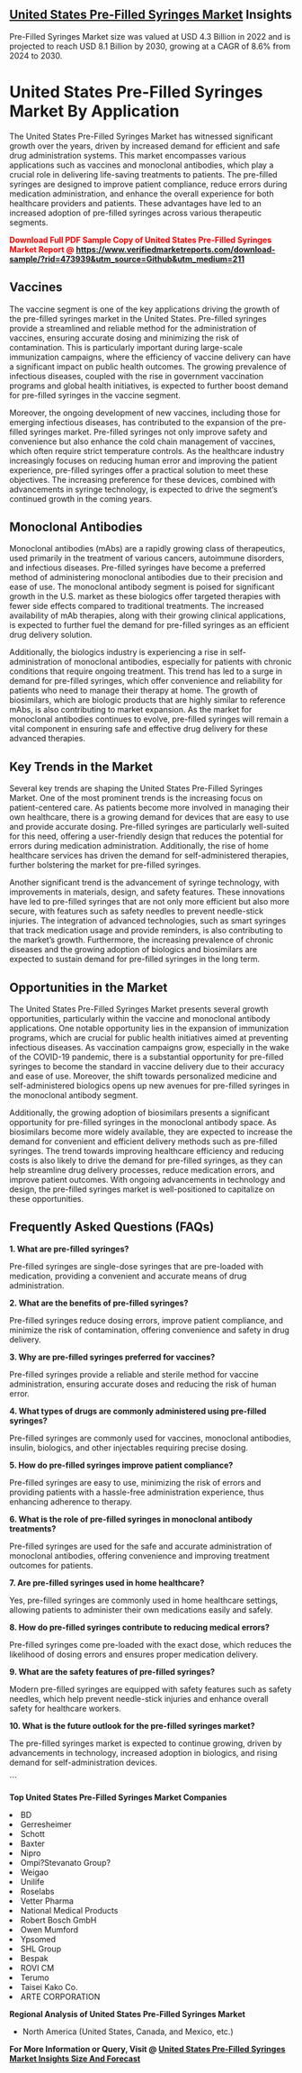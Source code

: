 <h2><a href="https://www.verifiedmarketreports.com/download-sample/?rid=473939&amp;utm_source=Github&amp;utm_medium=211" target="_blank">United States Pre-Filled Syringes Market</a> Insights</h2><p>Pre-Filled Syringes Market size was valued at USD 4.3 Billion in 2022 and is projected to reach USD 8.1 Billion by 2030, growing at a CAGR of 8.6% from 2024 to 2030.</p><p><h1>United States Pre-Filled Syringes Market By Application</h1><p>The United States Pre-Filled Syringes Market has witnessed significant growth over the years, driven by increased demand for efficient and safe drug administration systems. This market encompasses various applications such as vaccines and monoclonal antibodies, which play a crucial role in delivering life-saving treatments to patients. The pre-filled syringes are designed to improve patient compliance, reduce errors during medication administration, and enhance the overall experience for both healthcare providers and patients. These advantages have led to an increased adoption of pre-filled syringes across various therapeutic segments. <strong><p><span class=""><span style="color: #ff0000;"><strong>Download Full PDF Sample Copy of United States Pre-Filled Syringes Market Report</strong> @ </span><a href="https://www.verifiedmarketreports.com/download-sample/?rid=473939&amp;utm_source=Github&amp;utm_medium=211" target="_blank">https://www.verifiedmarketreports.com/download-sample/?rid=473939&amp;utm_source=Github&amp;utm_medium=211</a></span></p></strong></p><h2>Vaccines</h2><p>The vaccine segment is one of the key applications driving the growth of the pre-filled syringes market in the United States. Pre-filled syringes provide a streamlined and reliable method for the administration of vaccines, ensuring accurate dosing and minimizing the risk of contamination. This is particularly important during large-scale immunization campaigns, where the efficiency of vaccine delivery can have a significant impact on public health outcomes. The growing prevalence of infectious diseases, coupled with the rise in government vaccination programs and global health initiatives, is expected to further boost demand for pre-filled syringes in the vaccine segment.</p><p>Moreover, the ongoing development of new vaccines, including those for emerging infectious diseases, has contributed to the expansion of the pre-filled syringes market. Pre-filled syringes not only improve safety and convenience but also enhance the cold chain management of vaccines, which often require strict temperature controls. As the healthcare industry increasingly focuses on reducing human error and improving the patient experience, pre-filled syringes offer a practical solution to meet these objectives. The increasing preference for these devices, combined with advancements in syringe technology, is expected to drive the segment’s continued growth in the coming years.</p><h2>Monoclonal Antibodies</h2><p>Monoclonal antibodies (mAbs) are a rapidly growing class of therapeutics, used primarily in the treatment of various cancers, autoimmune disorders, and infectious diseases. Pre-filled syringes have become a preferred method of administering monoclonal antibodies due to their precision and ease of use. The monoclonal antibody segment is poised for significant growth in the U.S. market as these biologics offer targeted therapies with fewer side effects compared to traditional treatments. The increased availability of mAb therapies, along with their growing clinical applications, is expected to further fuel the demand for pre-filled syringes as an efficient drug delivery solution.</p><p>Additionally, the biologics industry is experiencing a rise in self-administration of monoclonal antibodies, especially for patients with chronic conditions that require ongoing treatment. This trend has led to a surge in demand for pre-filled syringes, which offer convenience and reliability for patients who need to manage their therapy at home. The growth of biosimilars, which are biologic products that are highly similar to reference mAbs, is also contributing to market expansion. As the market for monoclonal antibodies continues to evolve, pre-filled syringes will remain a vital component in ensuring safe and effective drug delivery for these advanced therapies.</p><h2>Key Trends in the Market</h2><p>Several key trends are shaping the United States Pre-Filled Syringes Market. One of the most prominent trends is the increasing focus on patient-centered care. As patients become more involved in managing their own healthcare, there is a growing demand for devices that are easy to use and provide accurate dosing. Pre-filled syringes are particularly well-suited for this need, offering a user-friendly design that reduces the potential for errors during medication administration. Additionally, the rise of home healthcare services has driven the demand for self-administered therapies, further bolstering the market for pre-filled syringes.</p><p>Another significant trend is the advancement of syringe technology, with improvements in materials, design, and safety features. These innovations have led to pre-filled syringes that are not only more efficient but also more secure, with features such as safety needles to prevent needle-stick injuries. The integration of advanced technologies, such as smart syringes that track medication usage and provide reminders, is also contributing to the market’s growth. Furthermore, the increasing prevalence of chronic diseases and the growing adoption of biologics and biosimilars are expected to sustain demand for pre-filled syringes in the long term.</p><h2>Opportunities in the Market</h2><p>The United States Pre-Filled Syringes Market presents several growth opportunities, particularly within the vaccine and monoclonal antibody applications. One notable opportunity lies in the expansion of immunization programs, which are crucial for public health initiatives aimed at preventing infectious diseases. As vaccination campaigns grow, especially in the wake of the COVID-19 pandemic, there is a substantial opportunity for pre-filled syringes to become the standard in vaccine delivery due to their accuracy and ease of use. Moreover, the shift towards personalized medicine and self-administered biologics opens up new avenues for pre-filled syringes in the monoclonal antibody segment.</p><p>Additionally, the growing adoption of biosimilars presents a significant opportunity for pre-filled syringes in the monoclonal antibody space. As biosimilars become more widely available, they are expected to increase the demand for convenient and efficient delivery methods such as pre-filled syringes. The trend towards improving healthcare efficiency and reducing costs is also likely to drive the demand for pre-filled syringes, as they can help streamline drug delivery processes, reduce medication errors, and improve patient outcomes. With ongoing advancements in technology and design, the pre-filled syringes market is well-positioned to capitalize on these opportunities.</p><h2>Frequently Asked Questions (FAQs)</h2><p><strong>1. What are pre-filled syringes?</strong></p><p>Pre-filled syringes are single-dose syringes that are pre-loaded with medication, providing a convenient and accurate means of drug administration.</p><p><strong>2. What are the benefits of pre-filled syringes?</strong></p><p>Pre-filled syringes reduce dosing errors, improve patient compliance, and minimize the risk of contamination, offering convenience and safety in drug delivery.</p><p><strong>3. Why are pre-filled syringes preferred for vaccines?</strong></p><p>Pre-filled syringes provide a reliable and sterile method for vaccine administration, ensuring accurate doses and reducing the risk of human error.</p><p><strong>4. What types of drugs are commonly administered using pre-filled syringes?</strong></p><p>Pre-filled syringes are commonly used for vaccines, monoclonal antibodies, insulin, biologics, and other injectables requiring precise dosing.</p><p><strong>5. How do pre-filled syringes improve patient compliance?</strong></p><p>Pre-filled syringes are easy to use, minimizing the risk of errors and providing patients with a hassle-free administration experience, thus enhancing adherence to therapy.</p><p><strong>6. What is the role of pre-filled syringes in monoclonal antibody treatments?</strong></p><p>Pre-filled syringes are used for the safe and accurate administration of monoclonal antibodies, offering convenience and improving treatment outcomes for patients.</p><p><strong>7. Are pre-filled syringes used in home healthcare?</strong></p><p>Yes, pre-filled syringes are commonly used in home healthcare settings, allowing patients to administer their own medications easily and safely.</p><p><strong>8. How do pre-filled syringes contribute to reducing medical errors?</strong></p><p>Pre-filled syringes come pre-loaded with the exact dose, which reduces the likelihood of dosing errors and ensures proper medication delivery.</p><p><strong>9. What are the safety features of pre-filled syringes?</strong></p><p>Modern pre-filled syringes are equipped with safety features such as safety needles, which help prevent needle-stick injuries and enhance overall safety for healthcare workers.</p><p><strong>10. What is the future outlook for the pre-filled syringes market?</strong></p><p>The pre-filled syringes market is expected to continue growing, driven by advancements in technology, increased adoption in biologics, and rising demand for self-administration devices.</p>```</p><p><strong>Top United States Pre-Filled Syringes Market Companies</strong></p><div data-test-id=""><p><li>BD</li><li> Gerresheimer</li><li> Schott</li><li> Baxter</li><li> Nipro</li><li> Ompi?Stevanato Group?</li><li> Weigao</li><li> Unilife</li><li> Roselabs</li><li> Vetter Pharma</li><li> National Medical Products</li><li> Robert Bosch GmbH</li><li> Owen Mumford</li><li> Ypsomed</li><li> SHL Group</li><li> Bespak</li><li> ROVI CM</li><li> Terumo</li><li> Taisei Kako Co.</li><li> ARTE CORPORATION</li></p><div><strong>Regional Analysis of&nbsp;United States Pre-Filled Syringes Market</strong></div><ul><li dir="ltr"><p dir="ltr">North America&nbsp;(United States, Canada, and Mexico, etc.)</p></li></ul><p><strong>For More Information or Query, Visit @&nbsp;</strong><strong><a href="https://www.verifiedmarketreports.com/product/pre-filled-syringes-market-size-and-forecast/?utm_source=Github&amp;utm_medium=211" target="_blank">United States Pre-Filled Syringes Market Insights Size And Forecast</a></strong></p></div>
